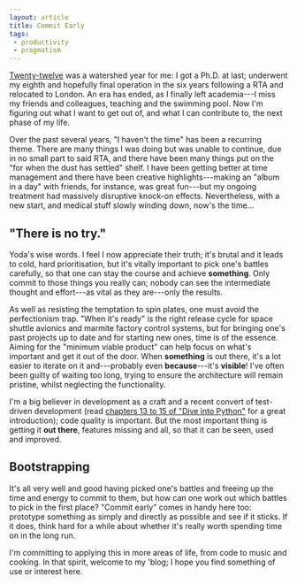 ```yaml
---
layout: article
title: Commit Early
tags:
 - productivity
 - pragmatism
---
```

[Twenty-twelve](http://en.wikipedia.org/wiki/Twenty_Twelve) was a watershed year for me: I got a Ph.D. at last; underwent my eighth and hopefully final operation in the six years following a RTA and relocated to London.  An era has ended, as I finally left academia---I miss my friends and colleagues, teaching and the swimming pool.  Now I'm figuring out what I want to get out of, and what I can contribute to, the next phase of my life.

Over the past several years, "I haven't the time" has been a recurring theme.  There are many things I was doing but was unable to continue, due in no small part to said RTA, and there have been many things put on the "for when the dust has settled" shelf.  I have been getting better at time management and there have been creative highlights---making an "album in a day" with friends, for instance, was great fun---but my ongoing treatment had massively disruptive knock-on effects.  Nevertheless, with a new start, and medical stuff slowly winding down, now's the time...

## "There is no try."

Yoda's wise words.  I feel I now appreciate their truth; it's brutal and it leads to cold, hard prioritisation, but it's vitally important to pick one's battles carefully, so that one can stay the course and achieve **something**.  Only commit to those things you really can; nobody can see the intermediate thought and effort---as vital as they are---only the results.

As well as resisting the temptation to spin plates, one must avoid the perfectionism trap.  "When it's ready" is the right release cycle for space shuttle avionics and marmite factory control systems, but for bringing one's past projects up to date and for starting new ones, time is of the essence.  Aiming for the "minimum viable product" can help focus on what's important and get it out of the door.  When **something** is out there, it's a lot easier to iterate on it and---probably even **because**---it's **visible**!  I've often been guilty of waiting too long, trying to ensure the architecture will remain pristine, whilst neglecting the functionality.

I'm a big believer in development as a craft and a recent convert of test-driven development (read [chapters 13 to 15 of "Dive into Python"](http://www.diveintopython.net/unit_testing/) for a great introduction); code quality is important.  But the most important thing is getting it **out there**, features missing and all, so that it can be seen, used and improved.

## Bootstrapping

It's all very well and good having picked one's battles and freeing up the time and energy to commit to them, but how can one work out which battles to pick in the first place?  "Commit early" comes in handy here too: prototype something as simply and directly as possible and see if it sticks.  If it does, think hard for a while about whether it's really worth spending time on in the long run.

I'm committing to applying this in more areas of life, from code to music and cooking.  In that spirit, welcome to my 'blog; I hope you find something of use or interest here.
